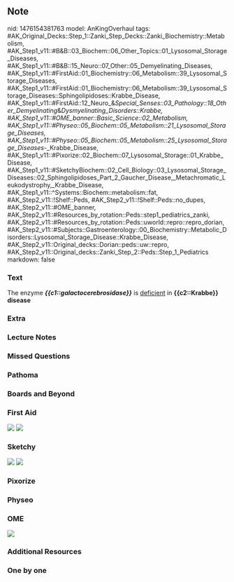 ## Note
nid: 1476154381763
model: AnKingOverhaul
tags: #AK_Original_Decks::Step_1::Zanki_Step_Decks::Zanki_Biochemistry::Metabolism, #AK_Step1_v11::#B&B::03_Biochem::06_Other_Topics::01_Lysosomal_Storage_Diseases, #AK_Step1_v11::#B&B::15_Neuro::07_Other::05_Demyelinating_Diseases, #AK_Step1_v11::#FirstAid::01_Biochemistry::06_Metabolism::39_Lysosomal_Storage_Diseases, #AK_Step1_v11::#FirstAid::01_Biochemistry::06_Metabolism::39_Lysosomal_Storage_Diseases::Sphingolipidoses::Krabbe_Disease, #AK_Step1_v11::#FirstAid::12_Neuro_&_Special_Senses::03_Pathology::18_Other_Demyelinating_&_Dysmyelinating_Disorders::Krabbe, #AK_Step1_v11::#OME_banner::Basic_Science::02_Metabolism, #AK_Step1_v11::#Physeo::05_Biochem::05_Metabolism::21_Lysosomal_Storage_Diseases, #AK_Step1_v11::#Physeo::05_Biochem::05_Metabolism::25_Lysosomal_Storage_Diseases_-_Krabbe_Disease, #AK_Step1_v11::#Pixorize::02_Biochem::07_Lysosomal_Storage::01_Krabbe_Disease, #AK_Step1_v11::#SketchyBiochem::02_Cell_Biology::03_Lysosomal_Storage_Diseases::02_Sphingolipidoses_Part_2_Gaucher_Disease,_Metachromatic_Leukodystrophy,_Krabbe_Disease, #AK_Step1_v11::^Systems::Biochem::metabolism::fat, #AK_Step2_v11::!Shelf::Peds, #AK_Step2_v11::!Shelf::Peds::no_dupes, #AK_Step2_v11::#OME_banner, #AK_Step2_v11::#Resources_by_rotation::Peds::step1_pediatrics_zanki, #AK_Step2_v11::#Resources_by_rotation::Peds::uworld::repro::repro_dorian, #AK_Step2_v11::#Subjects::Gastroenterology::00_Biochemistry::Metabolic_Disorders::Lysosomal_Storage_Disease::Krabbe_Disease, #AK_Step2_v11::Original_decks::Dorian::peds::uw::repro, #AK_Step2_v11::Original_decks::Zanki_Step_2::Peds::Step_1_Pediatrics
markdown: false

### Text
<div>
  The enzyme <b><i>{{c1::galactocerebrosidase}}</i></b> is
  <u>deficient</u> in <b>{{c2::Krabbe}} disease</b>
</div>

### Extra


### Lecture Notes


### Missed Questions


### Pathoma


### Boards and Beyond


### First Aid
<img src="tmpmuEIaa.png"> <img src="tmphBg0hb.png">

### Sketchy
<img src=
"Sphingolipidoses%20Part%202-%20Gaucher%20Disease,%20Metachromatic%20Leukodystrophy,%20Krabbe%20Disease.png">
<img src="Screen%20Shot%202022-01-30%20at%2010.58.33%20AM.png">

### Pixorize


### Physeo


### OME
<div class="ome-widget">
  <a href=
  "https://onlinemeded.org/spa/metabolism?ref=anki"><img src=
  "_OME_AnkiFlashcards_Topic_4.png"></a>
</div>

### Additional Resources


### One by one


